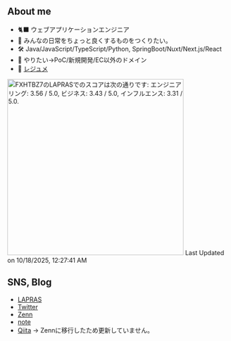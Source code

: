 ## About me

- 🐈‍⬛ ウェブアプリケーションエンジニア
- 💪 みんなの日常をちょっと良くするものをつくりたい。
- 🛠 Java/JavaScript/TypeScript/Python, SpringBoot/Nuxt/Next.js/React
- 🌟 やりたい→PoC/新規開発/EC以外のドメイン
- 📄 [レジュメ](https://github.com/captain-blue210/resume/tree/main/docs)

<!--START_SECTION:lapras-card-->
<p ><a href="https://lapras.com/public/FXHTBZ7" target="_blank" rel="noopener noreferrer"><img alt="FXHTBZ7のLAPRASでのスコアは次の通りです: エンジニアリング: 3.56 / 5.0, ビジネス: 3.43 / 5.0, インフルエンス: 3.31 / 5.0." src="https://lapras-card-generator.vercel.app/api/svg?e=3.56&b=3.43&i=3.31&b1=%23020E27&b2=%230E5593&i1=%23030E21&i2=%231688BF&l=ja" width="400" ></a>  
Last Updated on 10/18/2025, 12:27:41 AM</p>
<!--END_SECTION:lapras-card-->



<!-- ![GitHub Stats Card](https://github-readme-stats.vercel.app/api?username=captain-blue210&show_icons=true&count_private=true&theme=react) -->

## SNS, Blog
- [LAPRAS](https://lapras.com/public/FXHTBZ7)
- [Twitter](https://twitter.com/captain_blue210)
- [Zenn](https://zenn.dev/captain_blue)
- [note](https://note.com/captain_blue)
- [Qiita](https://qiita.com/Captain_Blue) -> Zennに移行したため更新していません。
